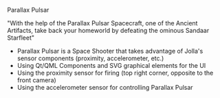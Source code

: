 Parallax Pulsar

"With the help of the Parallax Pulsar Spacecraft, one of the Ancient Artifacts, take back your homeworld by defeating the ominous Sandaar Starfleet"

- Parallax Pulsar is a Space Shooter that takes advantage of Jolla's sensor components (proximity, accelerometer, etc.)
- Using Qt/QML Components and SVG graphical elements for the UI
- Using the proximity sensor for firing (top right corner, opposite to the front camera)
- Using the accelerometer sensor for controlling Parallax Pulsar